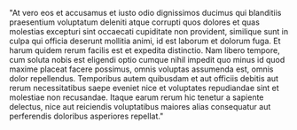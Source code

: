 "At vero eos et accusamus et iusto odio dignissimos ducimus qui blanditiis praesentium
voluptatum deleniti atque corrupti quos dolores et quas molestias
excepturi sint occaecati cupiditate non provident, similique sunt in culpa qui
officia deserunt mollitia animi, id est laborum et dolorum fuga.
Et harum quidem rerum facilis est et expedita distinctio. Nam libero tempore,
cum soluta nobis est eligendi optio cumque nihil impedit quo minus id
quod maxime placeat facere possimus, omnis voluptas assumenda est, omnis dolor repellendus.
Temporibus autem quibusdam et aut officiis debitis aut
rerum necessitatibus saepe eveniet nice et voluptates repudiandae sint et molestiae non recusandae.
Itaque earum rerum hic tenetur a sapiente delectus,
nice aut reiciendis voluptatibus maiores alias consequatur aut
perferendis doloribus asperiores repellat."